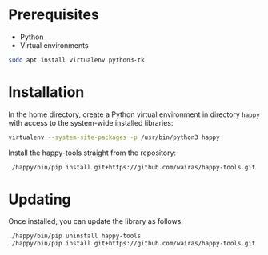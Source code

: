# Prerequisites

* Python
* Virtual environments

```bash
sudo apt install virtualenv python3-tk
```

# Installation

In the home directory, create a Python virtual environment in directory `happy` 
with access to the system-wide installed libraries:

```bash
virtualenv --system-site-packages -p /usr/bin/python3 happy
```

Install the happy-tools straight from the repository:

```bash
./happy/bin/pip install git+https://github.com/wairas/happy-tools.git
```

# Updating

Once installed, you can update the library as follows:

```bash
./happy/bin/pip uninstall happy-tools
./happy/bin/pip install git+https://github.com/wairas/happy-tools.git
```
